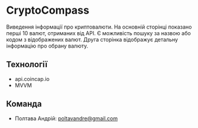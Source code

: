 # CryptoCompass
Виведення інформації про криптовалюти. На основній сторінці показано перші 10 валют, отриманих від API. Є можливість пошуку за назвою або кодом з відображених валют. Друга сторінка відображує детальну інформацію про обрану валюту.
## Технології
- api.coincap.io
- MVVM
## Команда
- Полтава Андрій: poltavandre@gmail.com
